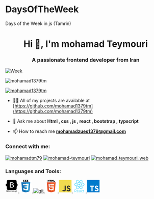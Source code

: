 # DaysOfTheWeek
Days of the Week in js (Tamrin)
<h1 align="center">Hi 👋, I'm mohamad Teymouri</h1>
<h3 align="center">A passionate frontend developer from Iran</h3>

![Week](https://github.com/mohamad1379tm/DaysOfTheWeek/assets/102968485/98509610-5756-486d-9ebe-86b95f792875)


<p align="left"> <img src="https://komarev.com/ghpvc/?username=mohamad1379tm&label=Profile%20views&color=0e75b6&style=flat" alt="mohamad1379tm" /> </p>

<p align="left"> <a href="https://github.com/ryo-ma/github-profile-trophy"><img src="https://github-profile-trophy.vercel.app/?username=mohamad1379tm" alt="mohamad1379tm" /></a> </p>

- 👨‍💻 All of my projects are available at [https://github.com/mohamad1379tm](https://github.com/mohamad1379tm)

- 💬 Ask me about **Html , css , js , react , bootstrap , typscript**

- 📫 How to reach me **mohamadzues1379@gmail.com**

<h3 align="left">Connect with me:</h3>
<p align="left">
<a href="https://twitter.com/mohamadtm79" target="blank"><img align="center" src="https://raw.githubusercontent.com/rahuldkjain/github-profile-readme-generator/master/src/images/icons/Social/twitter.svg" alt="mohamadtm79" height="30" width="40" /></a>
<a href="https://linkedin.com/in/mohamad-teymouri" target="blank"><img align="center" src="https://raw.githubusercontent.com/rahuldkjain/github-profile-readme-generator/master/src/images/icons/Social/linked-in-alt.svg" alt="mohamad-teymouri" height="30" width="40" /></a>
<a href="https://instagram.com/mohamad_teymouri_web" target="blank"><img align="center" src="https://raw.githubusercontent.com/rahuldkjain/github-profile-readme-generator/master/src/images/icons/Social/instagram.svg" alt="mohamad_teymouri_web" height="30" width="40" /></a>
</p>

<h3 align="left">Languages and Tools:</h3>
<p align="left"> <a href="https://getbootstrap.com" target="_blank" rel="noreferrer"> <img src="https://raw.githubusercontent.com/devicons/devicon/master/icons/bootstrap/bootstrap-plain-wordmark.svg" alt="bootstrap" width="40" height="40"/> </a> <a href="https://www.w3schools.com/css/" target="_blank" rel="noreferrer"> <img src="https://raw.githubusercontent.com/devicons/devicon/master/icons/css3/css3-original-wordmark.svg" alt="css3" width="40" height="40"/> </a> <a href="https://git-scm.com/" target="_blank" rel="noreferrer"> <img src="https://www.vectorlogo.zone/logos/git-scm/git-scm-icon.svg" alt="git" width="40" height="40"/> </a> <a href="https://www.w3.org/html/" target="_blank" rel="noreferrer"> <img src="https://raw.githubusercontent.com/devicons/devicon/master/icons/html5/html5-original-wordmark.svg" alt="html5" width="40" height="40"/> </a> <a href="https://developer.mozilla.org/en-US/docs/Web/JavaScript" target="_blank" rel="noreferrer"> <img src="https://raw.githubusercontent.com/devicons/devicon/master/icons/javascript/javascript-original.svg" alt="javascript" width="40" height="40"/> </a> <a href="https://reactjs.org/" target="_blank" rel="noreferrer"> <img src="https://raw.githubusercontent.com/devicons/devicon/master/icons/react/react-original-wordmark.svg" alt="react" width="40" height="40"/> </a> <a href="https://www.typescriptlang.org/" target="_blank" rel="noreferrer"> <img src="https://raw.githubusercontent.com/devicons/devicon/master/icons/typescript/typescript-original.svg" alt="typescript" width="40" height="40"/> </a> </p>
